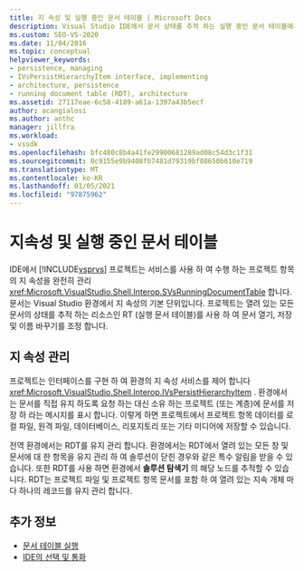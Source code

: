```yaml
---
title: 지 속성 및 실행 중인 문서 테이블 | Microsoft Docs
description: Visual Studio IDE에서 문서 상태를 추적 하는 실행 중인 문서 테이블에서 프로젝트를 열고, 저장 하 고, 이름을 바꾸는 방법에 대해 알아봅니다.
ms.custom: SEO-VS-2020
ms.date: 11/04/2016
ms.topic: conceptual
helpviewer_keywords:
- persistence, managing
- IVsPersistHierarchyItem interface, implementing
- architecture, persistence
- running document table (RDT), architecture
ms.assetid: 27117eae-6c58-4189-a61a-1397a43b5ecf
author: acangialosi
ms.author: anthc
manager: jillfra
ms.workload:
- vssdk
ms.openlocfilehash: bfc480c8b4a41fe29900681289ad08c54d3c1f31
ms.sourcegitcommit: 0c9155e9b9408fb7481d79319bf08650b610e719
ms.translationtype: MT
ms.contentlocale: ko-KR
ms.lasthandoff: 01/05/2021
ms.locfileid: "97875962"
---
```

# <a name="persistence-and-the-running-document-table"></a>지속성 및 실행 중인 문서 테이블
IDE에서 [!INCLUDE[vsprvs](../../code-quality/includes/vsprvs_md.md)] 프로젝트는 서비스를 사용 하 여 수행 하는 프로젝트 항목의 지 속성을 완전히 관리 <xref:Microsoft.VisualStudio.Shell.Interop.SVsRunningDocumentTable> 합니다. 문서는 Visual Studio 환경에서 지 속성의 기본 단위입니다. 프로젝트는 열려 있는 모든 문서의 상태를 추적 하는 리소스인 RT (실행 문서 테이블)를 사용 하 여 문서 열기, 저장 및 이름 바꾸기를 조정 합니다.

## <a name="managing-persistence"></a>지 속성 관리
 프로젝트는 인터페이스를 구현 하 여 환경의 지 속성 서비스를 제어 합니다 <xref:Microsoft.VisualStudio.Shell.Interop.IVsPersistHierarchyItem> . 환경에서는 문서를 직접 유지 하도록 요청 하는 대신 소유 하는 프로젝트 (또는 계층)에 문서를 저장 하 라는 메시지를 표시 합니다. 이렇게 하면 프로젝트에서 프로젝트 항목 데이터를 로컬 파일, 원격 파일, 데이터베이스, 리포지토리 또는 기타 미디어에 저장할 수 있습니다.

 전역 환경에서는 RDT를 유지 관리 합니다. 환경에서는 RDT에서 열려 있는 모든 창 및 문서에 대 한 항목을 유지 관리 하 여 솔루션이 닫힌 경우와 같은 특수 알림을 받을 수 있습니다. 또한 RDT를 사용 하면 환경에서 **솔루션 탐색기** 의 해당 노드를 추적할 수 있습니다. RDT는 프로젝트 파일 및 프로젝트 항목 문서를 포함 하 여 열려 있는 지속 개체 마다 하나의 레코드를 유지 관리 합니다.

## <a name="see-also"></a>추가 정보
- [문서 테이블 실행](../../extensibility/internals/running-document-table.md)
- [IDE의 선택 및 통화](../../extensibility/internals/selection-and-currency-in-the-ide.md)
